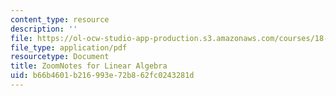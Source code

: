 ```yaml
---
content_type: resource
description: ''
file: https://ol-ocw-studio-app-production.s3.amazonaws.com/courses/18-065-matrix-methods-in-data-analysis-signal-processing-and-machine-learning-spring-2018/b66b4601b216993e72b862fc0243281d_MIT18_065S18_ZoomNotes.pdf
file_type: application/pdf
resourcetype: Document
title: ZoomNotes for Linear Algebra
uid: b66b4601-b216-993e-72b8-62fc0243281d
---
```

